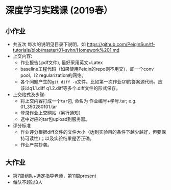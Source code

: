# 深度学习实践课 (2019春）

## 小作业
- 共五次
每次的说明见目录下说明，如
https://github.com/PeiqinSun/tf-tutorials/blob/master/01-svhn/Homework%201.md
- 上交内容:
    - 作业报告(.pdf文件), 最好采用英文+Latex
    - baseline工程代码（如果使用Peiqin的repo则不用交），即一个conv pool，l2 regularization的网络。
    - 各个问题产生的`git diff -u`文件。比如第一次作业Q1的答案源代码，应该以q1.1.diff q1.2.diff等多个.diff文件的形式保存。
- 上交格式及步骤:
    - 将上交内容打成一个`tar`包, 命名为 作业编号+学号.tar; e.g. 01_350280101.tar
    - 登录作业上交网站（另行通知）
    - 选中对应的tar包upload到服务器。
- 评分标准
    - 作业评分根据diff文件的文件大小（达到实验目的条件下越少越好，但要保持可读性）；以及实验结果是否正确。
    - 作业严禁抄袭。

## 大作业
- 第7周组队+选定指导老师，第11周present
- 每队不超过3人
